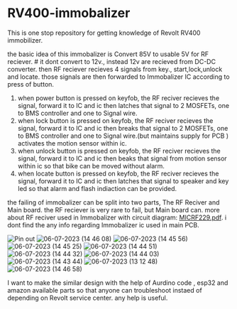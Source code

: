 # RV400-immobalizer
This is one stop repository for getting knowledge of Revolt RV400 immobilizer.

the basic idea of this immobalizer is
Convert 85V to usable 5V for RF reciever. # it dont convert to 12v., instead 12v are recieved from DC-DC converter.
then RF reciever recieves 4 signals from key., start,lock,unlock and locate.
those signals are then forwarded to Immobalizer IC according to press of button.
1) when power button is pressed on keyfob, the RF reciver recieves the signal, forward it to IC and ic then latches that signal to 2 MOSFETs, one to BMS controller and one to Signal wire.
2) when lock  button is pressed on keyfob, the RF reciver recieves the signal, forward it to IC and ic then breaks that signal to 2 MOSFETs,  one to BMS controller and one to Signal wire.(but maintains supply for PCB ) activates the motion sensor within ic.
3) when unlock button is pressed on keyfob, the RF reciver recieves the signal, forward it to IC and ic then beaks that signal from motion sensor within ic so that bike can be moved without alarm.
4) when locate button is pressed on keyfob, the RF reciver recieves the signal, forward it to IC and ic then latches that signal to speaker and key led so that alarm and flash indiaction can be provided.

the failing of immobalizer can be split into two parts, The RF Reciver and Main board.
the RF reciever is very rare to fail, but Main board can.
more about RF reciver used in Immobalizer with circuit diagram: [MICRF229.pdf](https://github.com/sid8840/RV400-immobalizer/files/11966820/MICRF229.pdf).
i dont find the any info regarding Immobalizer ic used in main PCB.

![Pin out](https://github.com/sid8840/RV400-immobalizer/assets/83544106/392a83ca-8936-4d40-844f-838b1a4b5143)
![06-07-2023 (14 46 08)](https://github.com/sid8840/RV400-immobalizer/assets/83544106/158cc7fd-3c00-4427-aa0d-755b4e64cdb1)
![06-07-2023 (14 45 56)](https://github.com/sid8840/RV400-immobalizer/assets/83544106/7479f229-dce4-4906-8176-ca6d9159fedc)
![06-07-2023 (14 45 25)](https://github.com/sid8840/RV400-immobalizer/assets/83544106/4e9ac10c-11da-494e-9f76-57f24f659624)
![06-07-2023 (14 44 51)](https://github.com/sid8840/RV400-immobalizer/assets/83544106/e241f3c8-56ba-4fa2-a1bb-6d0771b2f683)
![06-07-2023 (14 44 32)](https://github.com/sid8840/RV400-immobalizer/assets/83544106/7648bd6f-3a03-4416-89ef-4e690efdd924)
![06-07-2023 (14 44 03)](https://github.com/sid8840/RV400-immobalizer/assets/83544106/bd4de678-f635-4c35-b3b3-c88c1a52b879)
![06-07-2023 (14 43 44)](https://github.com/sid8840/RV400-immobalizer/assets/83544106/40c35041-5682-47d4-9a82-55435da6c2f6)
![06-07-2023 (13 12 48)](https://github.com/sid8840/RV400-immobalizer/assets/83544106/60d52995-a2af-445b-86a0-1f2d1fa4d7dd)
![06-07-2023 (14 46 58)](https://github.com/sid8840/RV400-immobalizer/assets/83544106/64650259-959e-44f8-9d3d-af307db1652d)

I want to make the similar design with the help of Aurdino code , esp32 and amazon available parts so that anyone can troubleshoot instaed of depending on Revolt service center.
any help is useful.
